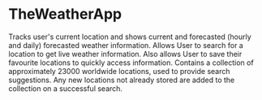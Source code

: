 # TheWeatherApp
Tracks user's current location and shows current and forecasted (hourly and daily) forecasted weather information. Allows User to search for a location to get live weather information. Also allows User to save their favourite locations to quickly access information. Contains a collection of approximately 23000 worldwide locations, used to provide search suggestions. Any new locations not already stored are added to the collection on a successful search.
